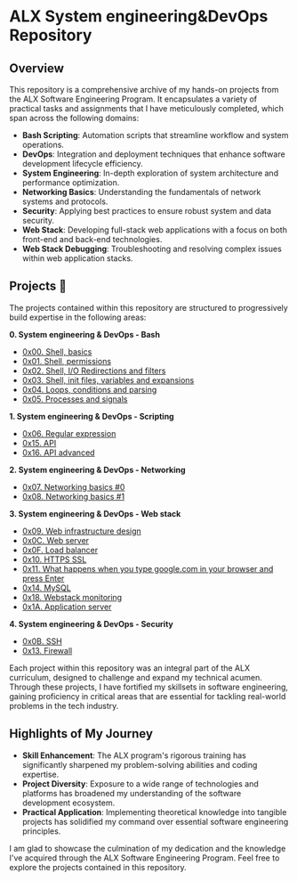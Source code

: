 # ALX System engineering&DevOps Repository

## Overview

This repository is a comprehensive archive of my hands-on projects from the ALX Software Engineering Program. It encapsulates 
a variety of practical tasks and assignments that I have meticulously completed, which span across the following domains:

  * **Bash Scripting**: Automation scripts that streamline workflow and system operations.
  * **DevOps**: Integration and deployment techniques that enhance software development lifecycle efficiency.
  * **System Engineering**: In-depth exploration of system architecture and performance optimization.
  * **Networking Basics**: Understanding the fundamentals of network systems and protocols.
  * **Security**: Applying best practices to ensure robust system and data security.
  * **Web Stack**: Developing full-stack web applications with a focus on both front-end and back-end technologies.
  * **Web Stack Debugging**: Troubleshooting and resolving complex issues within web application stacks.

## Projects :page_with_curl:

The projects contained within this repository are structured to progressively build expertise in the following areas:

**0. System engineering & DevOps - Bash**

  * [0x00. Shell, basics](./0x00-shell_basics)
  * [0x01. Shell, permissions](./0x01-shell_permissions)
  * [0x02. Shell, I/O Redirections and filters](./0x02-shell_redirections)
  * [0x03. Shell, init files, variables and expansions](./0x03-shell_variables_expansions)
  * [0x04. Loops, conditions and parsing](./0x04-loops_conditions_and_parsing)
  * [0x05. Processes and signals](./0x05-processes_and_signals)

**1. System engineering & DevOps - Scripting**

  * [0x06. Regular expression](./0x06-regular_expressions)
  * [0x15. API ](./0x15-api)
  * [0x16. API advanced](./0x16-api_advanced)   

**2. System engineering & DevOps - Networking**

  * [0x07. Networking basics #0](./0x07-networking_basics)
  * [0x08. Networking basics #1](./0x08-networking_basics_2)

**3. System engineering & DevOps - Web stack**

  * [0x09. Web infrastructure design](./0x09-web_infrastructure_design)
  * [0x0C. Web server](./0x0C-web_server)
  * [0x0F. Load balancer](./0x0F-load_balancer)
  * [0x10. HTTPS SSL](./0x10-https_ssl)
  * [ 0x11. What happens when you type google.com in your browser and press Enter](./0x11-what_happens_when_your_type_google_com_in_your_browser_and_press_enter)
  * [0x14. MySQL](./0x14-mysql)
  * [0x18. Webstack monitoring](./0x18-webstack_monitoring)
  * [0x1A. Application server](./0x1A-application_server)

**4. System engineering & DevOps - Security**

  * [0x0B. SSH](./0x0B-ssh)
  * [0x13. Firewall](./0x13-firewall) 

Each project within this repository was an integral part of the ALX curriculum, designed to challenge and expand my technical acumen. 
Through these projects, I have fortified my skillsets in software engineering, gaining proficiency in critical areas that are essential 
for tackling real-world problems in the tech industry.

## Highlights of My Journey

- **Skill Enhancement**: The ALX program's rigorous training has significantly sharpened my problem-solving abilities and coding expertise.
- **Project Diversity**: Exposure to a wide range of technologies and platforms has broadened my understanding of the software development ecosystem.
- **Practical Application**: Implementing theoretical knowledge into tangible projects has solidified my command over essential software 
engineering principles.

I am glad to showcase the culmination of my dedication and the knowledge I've acquired through the ALX Software Engineering Program. Feel free 
to explore the projects contained in this repository.
